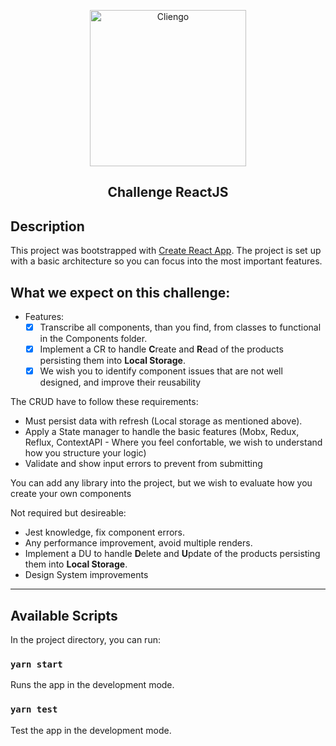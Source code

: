 <p align="center">
  <img src="https://res.cloudinary.com/hbrrdozyj/image/upload/v1558546804/cliengo819x195_zxegqs.png" width="250" title="Cliengo">
</p>
<h2 align="center">Challenge ReactJS</h2>

## Description
This project was bootstrapped with [Create React App](https://github.com/facebook/create-react-app).
The project is set up with a basic architecture so you can focus into the most important features.

## What we expect on this challenge:
- Features:
  - [X] Transcribe all components, than you find, from classes to functional in the Components folder.
  - [X] Implement a CR to handle **C**reate and **R**ead of the products persisting them into **Local Storage**.
  - [X] We wish you to identify component issues that are not well designed, and improve their reusability

The CRUD have to follow these requirements:
- Must persist data with refresh (Local storage as mentioned above).
- Apply a State manager to handle the basic features (Mobx, Redux, Reflux, ContextAPI - Where you feel confortable, we wish to understand how you structure your logic)
- Validate and show input errors to prevent from submitting 

You can add any library into the project, but we wish to evaluate how you create your own components

Not required but desireable:
- Jest knowledge, fix component errors.
- Any performance improvement, avoid multiple renders.
- Implement a DU to handle **D**elete and **U**pdate of the products persisting them into **Local Storage**.
- Design System improvements

---

## Available Scripts

In the project directory, you can run:

### `yarn start`

Runs the app in the development mode.<br>

### `yarn test`

Test the app in the development mode.<br>
